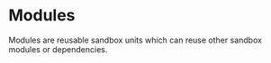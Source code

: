 # Modules

Modules are reusable sandbox units which can reuse other sandbox modules or dependencies.
